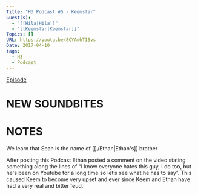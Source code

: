 ```yaml
---
Title: "H3 Podcast #5 - Keemstar"
Guest(s):
  - "[[Hila|Hila]]"
  - "[[Keemstar|Keemstar]]"
Topics: []
URL: https://youtu.be/8CYAwhTI5vs
Date: 2017-04-10
tags:
  - H3
  - Podcast
---
```


[Episode](https://youtu.be/8CYAwhTI5vs)
# NEW SOUNDBITES
# NOTES

We learn that Sean is the name of [[./Ethan|Ethan's]] brother

After posting this Podcast Ethan posted a comment on the video stating something along the lines of “I know everyone hates this guy, I do too, but he's been on Youtube for a long time so let’s see what he has to say”. This caused Keem to become very upset and ever since Keem and Ethan have had a very real and bitter feud.
